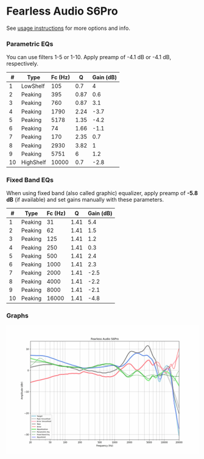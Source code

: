 # Fearless Audio S6Pro
See [usage instructions](https://github.com/jaakkopasanen/AutoEq#usage) for more options and info.

### Parametric EQs
You can use filters 1-5 or 1-10. Apply preamp of -4.1 dB or -4.1 dB, respectively.

|   # | Type      |   Fc (Hz) |    Q |   Gain (dB) |
|-----|-----------|-----------|------|-------------|
|   1 | LowShelf  |       105 | 0.7  |         4   |
|   2 | Peaking   |       395 | 0.87 |         0.6 |
|   3 | Peaking   |       760 | 0.87 |         3.1 |
|   4 | Peaking   |      1790 | 2.24 |        -3.7 |
|   5 | Peaking   |      5178 | 1.35 |        -4.2 |
|   6 | Peaking   |        74 | 1.66 |        -1.1 |
|   7 | Peaking   |       170 | 2.35 |         0.7 |
|   8 | Peaking   |      2930 | 3.82 |         1   |
|   9 | Peaking   |      5751 | 6    |         1.2 |
|  10 | HighShelf |     10000 | 0.7  |        -2.8 |

### Fixed Band EQs
When using fixed band (also called graphic) equalizer, apply preamp of **-5.8 dB** (if available) and set gains manually with these parameters.

|   # | Type    |   Fc (Hz) |    Q |   Gain (dB) |
|-----|---------|-----------|------|-------------|
|   1 | Peaking |        31 | 1.41 |         5.4 |
|   2 | Peaking |        62 | 1.41 |         1.5 |
|   3 | Peaking |       125 | 1.41 |         1.2 |
|   4 | Peaking |       250 | 1.41 |         0.3 |
|   5 | Peaking |       500 | 1.41 |         2.4 |
|   6 | Peaking |      1000 | 1.41 |         2.3 |
|   7 | Peaking |      2000 | 1.41 |        -2.5 |
|   8 | Peaking |      4000 | 1.41 |        -2.2 |
|   9 | Peaking |      8000 | 1.41 |        -2.1 |
|  10 | Peaking |     16000 | 1.41 |        -4.8 |

### Graphs
![](./Fearless%20Audio%20S6Pro.png)
